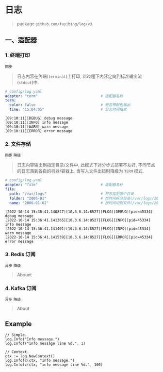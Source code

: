 # 日志

> package `github.com/fuyibing/log/v3`.

## 一、适配器

### 1. 终端打印

`同步`

> 日志内容在终端(`terminal`)上打印, 此过程下内容定向到标准输出流(`stdout`)中.

```yaml
# config/log.yaml
adapter: "term"                             # 适配器名称
term:
  color: false                              # 是否带颜色输出
  time: "15:04:05"                          # 日志时间格式
```

```log
[09:10:11][DEBUG] debug message
[09:10:11][INFO] info message
[09:10:11][WARN] warn message
[09:10:11][ERROR] error message
```

### 2. 文件存储

`同步` `降级`

> 日志内容输出到指定目录/文件中, 此模式下对分步式部署不友好, 不同节点的日志落到各自的机器/容器上. 当写入文件出错时降级为 `TERM` 模式.

```yaml
# config/log.yaml
adapter: "file"                             # 适配器名称
file:
  path: "/var/logs"                         # 日志写到哪个目录
  folder: "2006-01"                         # 按时间拆分目录(/var/logs/2022-10)
  name: "2006-01-02"                        # 按时间切割文件(/var/logs/2022-10/2022-10-01.log)
```

```log
[2022-10-14 15:36:41.140847][10.3.6.14:8527][FLOG][DEBUG][pid=45334] debug message
[2022-10-14 15:36:41.141365][10.3.6.14:8527][FLOG][INFO][pid=45334] info message
[2022-10-14 15:36:41.141401][10.3.6.14:8527][FLOG][INFO][pid=45334] warn message
[2022-10-14 15:36:41.141539][10.3.6.14:8527][FLOG][ERROR][pid=45334] error message
```

### 3. Redis 订阅

`异步` `降级`

> Abount

### 4. Kafka 订阅

`异步` `降级`

> About

## Example

```text
// Simple.
log.Info("Info message.")
log.Infof("info message line %d.", 1)

// Context.
ctx := log.NewContext()
log.Infofc(ctx, "info message.")
log.Infofc(ctx, "info message line %d.", 100)
```
